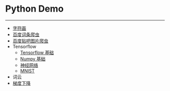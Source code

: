 # Python Demo
---
* [字符画][ASCII_ART]
* [百度词条爬虫][BaiduSpider]
* [百度贴吧图片爬虫][crawler]
* Tensorflow
    * [Tensorflow 基础][Tensorflow_base]
    * [Numpy 基础][Numpy_base] 
    * [神经网络][layer]
    * [MNIST][MNIST]
* 词云
* [梯度下降][LeastSquare]


[ASCII_ART]:https://github.com/MurphysL/PythonDemo/tree/master/ASCII_ART
[BaiduSpider]:https://github.com/MurphysL/PythonDemo/tree/master/BaiduSpider
[crawler]:https://github.com/MurphysL/PythonDemo/blob/master/crawler.py
[Tensorflow_base]:https://github.com/MurphysL/PythonDemo/tree/master/Tensorflow/base
[Numpy_base]:https://github.com/MurphysL/PythonDemo/tree/master/Tensorflow/numpy_base
[MNIST]:https://github.com/MurphysL/PythonDemo/tree/master/Tensorflow/classification
[layer]:https://github.com/MurphysL/PythonDemo/tree/master/Tensorflow/layer
[LeastSquare]:https://github.com/MurphysL/PythonDemo/blob/master/LeastSquareMethod.py
